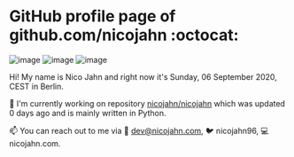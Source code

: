 # GitHub profile page of <!-- github -->github.com/nicojahn<!-- github --> :octocat:

![image](https://img.shields.io/badge/in%20progress%20since-aug.%201996-blue?style=flat) ![image](https://img.shields.io/badge/runs%20on-caffeine-brown?style=flat&logo=buy-me-a-coffee&logoColor=brown) ![image](https://img.shields.io/badge/homepage-blank-white?style=flat&link=https://nicojahn.com)

Hi! My name is <!-- name -->Nico Jahn<!-- name --> and right now it's <!-- date -->Sunday, 06 September 2020, CEST<!-- date --> in <!-- city -->Berlin<!-- city -->.

🔭 I'm currently working on <!-- projects -->repository [nicojahn/nicojahn](https://github.com/nicojahn/nicojahn) which was updated 0 days ago and is mainly written in Python<!-- projects -->.

📫 You can reach out to me via <!-- contact -->:email: dev@nicojahn.com, :bird: nicojahn96, :computer: nicojahn.com<!-- contact -->.
